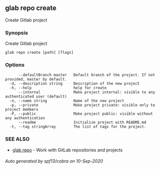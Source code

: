 ## glab repo create

Create Gitlab project

### Synopsis

Create Gitlab project

```
glab repo create [path] [flags]
```

### Options

```
      --defaultBranch master   Default branch of the project. If not provided, master by default.
  -d, --description string     Description of the new project
  -h, --help                   help for create
      --internal               Make project internal: visible to any authenticated user (default)
  -n, --name string            Name of the new project
  -p, --private                Make project private: visible only to project members
  -P, --public                 Make project public: visible without any authentication
      --readme                 Initialize project with README.md
  -t, --tag stringArray        The list of tags for the project.
```

### SEE ALSO

* [glab repo](glab_repo.md)	 - Work with GitLab repositories and projects

###### Auto generated by spf13/cobra on 10-Sep-2020
